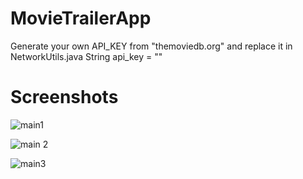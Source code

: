 # MovieTrailerApp
Generate your own API_KEY from "themoviedb.org" and replace it in NetworkUtils.java String api_key = ""

# Screenshots

![main1](https://user-images.githubusercontent.com/5525105/33575565-0ac56bba-d90b-11e7-882c-8639156dc603.png)


![main 2](https://user-images.githubusercontent.com/5525105/33575782-c46656b0-d90b-11e7-8f2d-146f1cecdf84.png)


![main3](https://user-images.githubusercontent.com/5525105/33575796-cfc00ff6-d90b-11e7-8f5f-d2574e1f44ad.png)



